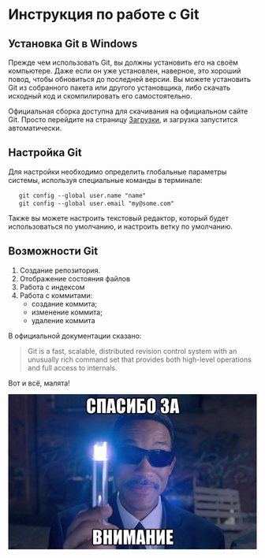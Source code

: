 # Инструкция по работе с Git

## Установка Git в Windows

Прежде чем использовать Git, вы должны установить его на своём компьютере. Даже если он уже установлен, наверное, это хороший повод, чтобы обновиться до последней версии. Вы можете установить Git из собранного пакета или другого установщика, либо скачать исходный код и скомпилировать его самостоятельно.

Официальная сборка доступна для скачивания на официальном сайте Git. Просто перейдите на страницу [Загрузки](https://git-scm.com/download/win), и загрузка запустится автоматически.

## Настройка Git

Для настройки необходимо определить глобальные параметры системы, используя специальные команды в терминале:

```
   git config --global user.name "name"  
   git config --global user.email "my@some.com"
```

Также вы можете настроить текстовый редактор, который будет использоваться по умолчанию, и настроить ветку по умолчанию.

## Возможности Git

1. Создание репозитория.
2. Отображение состояния файлов
3. Работа с индексом
4. Работа с коммитами:
   * создание коммита;
   * изменение коммита;
   * удаление коммита

В официальной документации сказано:
>Git is a fast, scalable, distributed revision control system with an unusually rich command set that provides both high-level operations and full access to internals.

Вот и всё, малята!

![the end](pic.jpg)